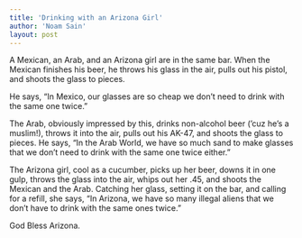 ```yaml
---
title: 'Drinking with an Arizona Girl'
author: 'Noam Sain'
layout: post
---
```


A Mexican, an Arab, and an Arizona girl are in the same bar. When the Mexican finishes his beer, he throws his glass in the air, pulls out his pistol, and shoots the glass to pieces.

He says, “In Mexico, our glasses are so cheap we don’t need to drink with the same one twice.”

The Arab, obviously impressed by this, drinks non-alcohol beer (’cuz he’s a muslim!), throws it into the air, pulls out his AK-47, and shoots the glass to pieces. He says, “In the Arab World, we have so much sand to make glasses that we don’t need to drink with the same one twice either.”

The Arizona girl, cool as a cucumber, picks up her beer, downs it in one gulp, throws the glass into the air, whips out her .45, and shoots the Mexican and the Arab. Catching her glass, setting it on the bar, and calling for a refill, she says, “In Arizona, we have so many illegal aliens that we don’t have to drink with the same ones twice.”

God Bless Arizona.
